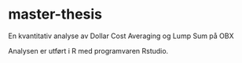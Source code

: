 # master-thesis
En kvantitativ analyse av Dollar Cost Averaging og Lump Sum på OBX

Analysen er utført i R med programvaren Rstudio.
